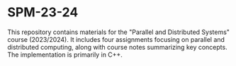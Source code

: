 # SPM-23-24
This repository contains materials for the "Parallel and Distributed Systems" course (2023/2024). It includes four assignments focusing on parallel and distributed computing, along with course notes summarizing key concepts. The implementation is primarily in C++.

